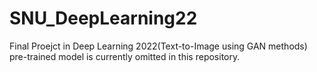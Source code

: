 # SNU_DeepLearning22
Final Proejct in Deep Learning 2022(Text-to-Image using GAN methods)
pre-trained model is currently omitted in this repository.
